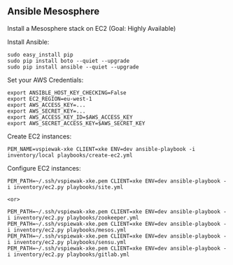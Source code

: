 Ansible Mesosphere
------------------

Install a Mesosphere stack on EC2 (Goal: Highly Available)

Install Ansible: 

    sudo easy_install pip
    sudo pip install boto --quiet --upgrade
    sudo pip install ansible --quiet --upgrade

Set your AWS Credentials:

    export ANSIBLE_HOST_KEY_CHECKING=False
    export EC2_REGION=eu-west-1
    export AWS_ACCESS_KEY=...
    export AWS_SECRET_KEY=...
    export AWS_ACCESS_KEY_ID=$AWS_ACCESS_KEY
    export AWS_SECRET_ACCESS_KEY=$AWS_SECRET_KEY

    
Create EC2 instances:

    PEM_NAME=vspiewak-xke CLIENT=xke ENV=dev ansible-playbook -i inventory/local playbooks/create-ec2.yml


Configure EC2 instances:

    PEM_PATH=~/.ssh/vspiewak-xke.pem CLIENT=xke ENV=dev ansible-playbook -i inventory/ec2.py playbooks/site.yml

    <or>

    PEM_PATH=~/.ssh/vspiewak-xke.pem CLIENT=xke ENV=dev ansible-playbook -i inventory/ec2.py playbooks/zookeeper.yml
    PEM_PATH=~/.ssh/vspiewak-xke.pem CLIENT=xke ENV=dev ansible-playbook -i inventory/ec2.py playbooks/mesos.yml
    PEM_PATH=~/.ssh/vspiewak-xke.pem CLIENT=xke ENV=dev ansible-playbook -i inventory/ec2.py playbooks/sensu.yml
    PEM_PATH=~/.ssh/vspiewak-xke.pem CLIENT=xke ENV=dev ansible-playbook -i inventory/ec2.py playbooks/gitlab.yml
